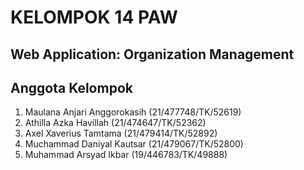 # KELOMPOK 14 PAW
## Web Application: Organization Management

## Anggota Kelompok
1. Maulana Anjari Anggorokasih (21/477748/TK/52619)
2. Athilla Azka Havillah (21/474647/TK/52362)
3. Axel Xaverius Tamtama (21/479414/TK/52892)
4. Muchammad Daniyal Kautsar (21/479067/TK/52800)
5. Muhammad Arsyad Ikbar (19/446783/TK/49888)
